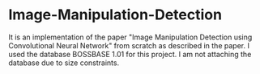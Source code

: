 # Image-Manipulation-Detection
It is an implementation of the paper "Image Manipulation Detection using Convolutional Neural Network" from scratch as described in the paper. I used the database BOSSBASE 1.01 for this project. I am not attaching the database due to size constraints. 
